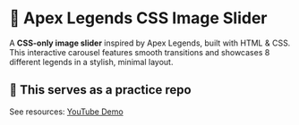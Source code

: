 # 🌌 Apex Legends CSS Image Slider

A **CSS-only image slider** inspired by Apex Legends, built with HTML & CSS. This interactive carousel features smooth transitions and showcases 8 different legends in a stylish, minimal layout.

## 🚀 This serves as a practice repo

See resources: [YouTube Demo](https://youtu.be/yqaLSlPOUxM?si=tftR5bf3E98eyaPz)



